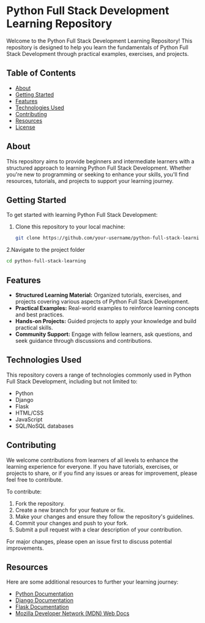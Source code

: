 # Python Full Stack Development Learning Repository

Welcome to the Python Full Stack Development Learning Repository! This repository is designed to help you learn the fundamentals of Python Full Stack Development through practical examples, exercises, and projects.

## Table of Contents

- [About](#about)
- [Getting Started](#getting-started)
- [Features](#features)
- [Technologies Used](#technologies-used)
- [Contributing](#contributing)
- [Resources](#resources)
- [License](#license)

## About

This repository aims to provide beginners and intermediate learners with a structured approach to learning Python Full Stack Development. Whether you're new to programming or seeking to enhance your skills, you'll find resources, tutorials, and projects to support your learning journey.

## Getting Started

To get started with learning Python Full Stack Development:

1. Clone this repository to your local machine:
   ```bash
   git clone https://github.com/your-username/python-full-stack-learning.git
   ```
2.Navigate to the project folder
   ```bash
   cd python-full-stack-learning
   ```

## Features

- **Structured Learning Material:** Organized tutorials, exercises, and projects covering various aspects of Python Full Stack Development.
- **Practical Examples:** Real-world examples to reinforce learning concepts and best practices.
- **Hands-on Projects:** Guided projects to apply your knowledge and build practical skills.
- **Community Support:** Engage with fellow learners, ask questions, and seek guidance through discussions and contributions.

## Technologies Used

This repository covers a range of technologies commonly used in Python Full Stack Development, including but not limited to:

- Python
- Django
- Flask
- HTML/CSS
- JavaScript
- SQL/NoSQL databases

## Contributing

We welcome contributions from learners of all levels to enhance the learning experience for everyone. If you have tutorials, exercises, or projects to share, or if you find any issues or areas for improvement, please feel free to contribute.

To contribute:

1. Fork the repository.
2. Create a new branch for your feature or fix.
3. Make your changes and ensure they follow the repository's guidelines.
4. Commit your changes and push to your fork.
5. Submit a pull request with a clear description of your contribution.

For major changes, please open an issue first to discuss potential improvements.

## Resources

Here are some additional resources to further your learning journey:

- [Python Documentation](https://docs.python.org/3/)
- [Django Documentation](https://docs.djangoproject.com/en/stable/)
- [Flask Documentation](https://flask.palletsprojects.com/en/2.0.x/)
- [Mozilla Developer Network (MDN) Web Docs](https://developer.mozilla.org/en-US/)

